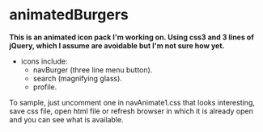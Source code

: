 # animatedBurgers

<b>This is an animated icon pack I'm working on. Using css3 and 3 lines of jQuery, which I assume are avoidable but I'm not sure how yet.</b>
  - icons include:
    - navBurger (three line menu button).
    - search (magnifying glass).
    - profile.

To sample, just uncomment one in navAnimate1.css that looks interesting, save css file, open html file or refresh browser in which it is already open and you can see what is available.
